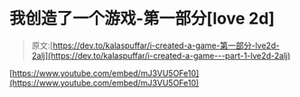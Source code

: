 # 我创造了一个游戏-第一部分[love 2d]

> 原文:[https://dev.to/kalaspuffar/i-created-a-game-第一部分-lve2d-2alj](https://dev.to/kalaspuffar/i-created-a-game---part-1-lve2d-2alj)

[https://www.youtube.com/embed/mJ3VU5OFe10](https://www.youtube.com/embed/mJ3VU5OFe10)
